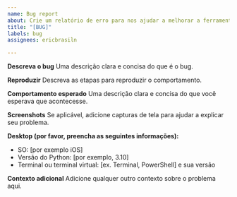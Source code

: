 ```yaml
---
name: Bug report
about: Crie um relatório de erro para nos ajudar a melhorar a ferramenta
title: "[BUG]"
labels: bug
assignees: ericbrasiln

---
```


**Descreva o bug**
Uma descrição clara e concisa do que é o bug.

**Reproduzir**
Descreva as etapas para reproduzir o comportamento.

**Comportamento esperado**
Uma descrição clara e concisa do que você esperava que acontecesse.

**Screenshots**
Se aplicável, adicione capturas de tela para ajudar a explicar seu problema.

**Desktop (por favor, preencha as seguintes informações):**
  - SO: [por exemplo iOS]
  - Versão do Python: [por exemplo, 3.10]
- Terminal ou terminal virtual: [ex. Terminal, PowerShell] e sua versão

**Contexto adicional**
Adicione qualquer outro contexto sobre o problema aqui.
